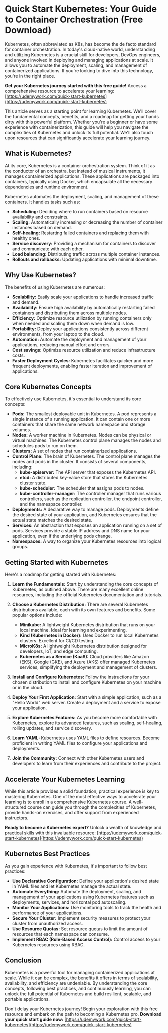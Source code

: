 # Quick Start Kubernetes: Your Guide to Container Orchestration (Free Download)

Kubernetes, often abbreviated as K8s, has become the de facto standard for container orchestration. In today's cloud-native world, understanding and utilizing Kubernetes is a crucial skill for developers, DevOps engineers, and anyone involved in deploying and managing applications at scale. It allows you to automate the deployment, scaling, and management of containerized applications. If you're looking to dive into this technology, you're in the right place.

**Get your Kubernetes journey started with this free guide!** Access a comprehensive resource to accelerate your learning: [https://udemywork.com/quick-start-kubernetes](https://udemywork.com/quick-start-kubernetes)

This article serves as a starting point for learning Kubernetes. We'll cover the fundamental concepts, benefits, and a roadmap for getting your hands dirty with this powerful platform. Whether you're a beginner or have some experience with containerization, this guide will help you navigate the complexities of Kubernetes and unlock its full potential. We'll also touch upon resources that can significantly accelerate your learning journey.

## What is Kubernetes?

At its core, Kubernetes is a container orchestration system. Think of it as the conductor of an orchestra, but instead of musical instruments, it manages containerized applications. These applications are packaged into containers, typically using Docker, which encapsulate all the necessary dependencies and runtime environment.

Kubernetes automates the deployment, scaling, and management of these containers. It handles tasks such as:

*   **Scheduling:** Deciding where to run containers based on resource availability and constraints.
*   **Scaling:** Automatically increasing or decreasing the number of container instances based on demand.
*   **Self-healing:** Restarting failed containers and replacing them with healthy ones.
*   **Service discovery:** Providing a mechanism for containers to discover and communicate with each other.
*   **Load balancing:** Distributing traffic across multiple container instances.
*   **Rollouts and rollbacks:** Updating applications with minimal downtime.

## Why Use Kubernetes?

The benefits of using Kubernetes are numerous:

*   **Scalability:** Easily scale your applications to handle increased traffic and demand.
*   **Availability:** Ensure high availability by automatically restarting failed containers and distributing them across multiple nodes.
*   **Efficiency:** Optimize resource utilization by running containers only when needed and scaling them down when demand is low.
*   **Portability:** Deploy your applications consistently across different environments, from your laptop to the cloud.
*   **Automation:** Automate the deployment and management of your applications, reducing manual effort and errors.
*   **Cost savings:** Optimize resource utilization and reduce infrastructure costs.
*   **Faster Deployment Cycles:**  Kubernetes facilitates quicker and more frequent deployments, enabling faster iteration and improvement of applications.

## Core Kubernetes Concepts

To effectively use Kubernetes, it's essential to understand its core concepts:

*   **Pods:** The smallest deployable unit in Kubernetes. A pod represents a single instance of a running application. It can contain one or more containers that share the same network namespace and storage volumes.
*   **Nodes:** A worker machine in Kubernetes. Nodes can be physical or virtual machines. The Kubernetes control plane manages the nodes and schedules pods to run on them.
*   **Clusters:** A set of nodes that run containerized applications.
*   **Control Plane:** The brain of Kubernetes. The control plane manages the nodes and pods in the cluster. It consists of several components, including:
    *   **kube-apiserver:** The API server that exposes the Kubernetes API.
    *   **etcd:** A distributed key-value store that stores the Kubernetes cluster state.
    *   **kube-scheduler:** The scheduler that assigns pods to nodes.
    *   **kube-controller-manager:** The controller manager that runs various controllers, such as the replication controller, the endpoint controller, and the namespace controller.
*   **Deployments:** A declarative way to manage pods. Deployments define the desired state of your application, and Kubernetes ensures that the actual state matches the desired state.
*   **Services:** An abstraction that exposes an application running on a set of pods. Services provide a stable IP address and DNS name for your application, even if the underlying pods change.
*   **Namespaces:** A way to organize your Kubernetes resources into logical groups.

## Getting Started with Kubernetes

Here's a roadmap for getting started with Kubernetes:

1.  **Learn the Fundamentals:** Start by understanding the core concepts of Kubernetes, as outlined above.  There are many excellent online resources, including the official Kubernetes documentation and tutorials.

2.  **Choose a Kubernetes Distribution:** There are several Kubernetes distributions available, each with its own features and benefits. Some popular options include:

    *   **Minikube:** A lightweight Kubernetes distribution that runs on your local machine. Ideal for learning and experimenting.
    *   **Kind (Kubernetes in Docker):** Uses Docker to run local Kubernetes clusters. Excellent for CI/CD testing.
    *   **MicroK8s:** A lightweight Kubernetes distribution designed for developers, IoT, and edge computing.
    *   **Kubernetes as a Service (KaaS):** Cloud providers like Amazon (EKS), Google (GKE), and Azure (AKS) offer managed Kubernetes services, simplifying the deployment and management of clusters.

3.  **Install and Configure Kubernetes:** Follow the instructions for your chosen distribution to install and configure Kubernetes on your machine or in the cloud.

4.  **Deploy Your First Application:** Start with a simple application, such as a "Hello World" web server.  Create a deployment and a service to expose your application.

5.  **Explore Kubernetes Features:** As you become more comfortable with Kubernetes, explore its advanced features, such as scaling, self-healing, rolling updates, and service discovery.

6.  **Learn YAML:** Kubernetes uses YAML files to define resources.  Become proficient in writing YAML files to configure your applications and deployments.

7.  **Join the Community:**  Connect with other Kubernetes users and developers to learn from their experiences and contribute to the project.

##  Accelerate Your Kubernetes Learning

While this article provides a solid foundation, practical experience is key to mastering Kubernetes.  One of the most effective ways to accelerate your learning is to enroll in a comprehensive Kubernetes course.  A well-structured course can guide you through the complexities of Kubernetes, provide hands-on exercises, and offer support from experienced instructors.

**Ready to become a Kubernetes expert?** Unlock a wealth of knowledge and practical skills with this invaluable resource: [https://udemywork.com/quick-start-kubernetes](https://udemywork.com/quick-start-kubernetes)

##  Kubernetes Best Practices

As you gain experience with Kubernetes, it's important to follow best practices:

*   **Use Declarative Configuration:** Define your application's desired state in YAML files and let Kubernetes manage the actual state.
*   **Automate Everything:** Automate the deployment, scaling, and management of your applications using Kubernetes features such as deployments, services, and horizontal pod autoscaling.
*   **Monitor Your Applications:**  Use monitoring tools to track the health and performance of your applications.
*   **Secure Your Cluster:** Implement security measures to protect your cluster from unauthorized access.
*   **Use Resource Quotas:**  Set resource quotas to limit the amount of resources that each namespace can consume.
*   **Implement RBAC (Role-Based Access Control):**  Control access to your Kubernetes resources using RBAC.

## Conclusion

Kubernetes is a powerful tool for managing containerized applications at scale. While it can be complex, the benefits it offers in terms of scalability, availability, and efficiency are undeniable.  By understanding the core concepts, following best practices, and continuously learning, you can unlock the full potential of Kubernetes and build resilient, scalable, and portable applications.

Don't delay your Kubernetes journey! Begin your exploration with this free resource and embark on the path to becoming a Kubernetes pro.  **Download your quick start guide now:** [https://udemywork.com/quick-start-kubernetes](https://udemywork.com/quick-start-kubernetes)
